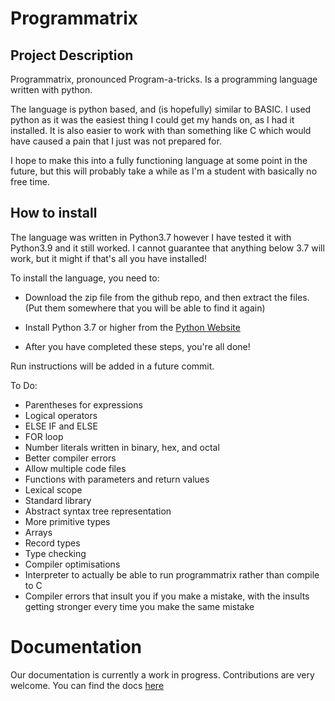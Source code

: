 # Programmatrix
 
## Project Description
Programmatrix, pronounced Program-a-tricks. Is a programming language written with python.

The language is python based, and (is hopefully) similar to BASIC. 
I used python as it was the easiest thing I could get my hands on, as I had it installed. It is also easier to work with than something like C which would have caused a pain that I just was not prepared for.

I hope to make this into a fully functioning language at some point in the future, but this will probably take a while as I'm a student with basically no free time.

## How to install

The language was written in Python3.7 however I have tested it with Python3.9 and it still worked. I cannot guarantee that anything below 3.7 will work, but it might if that's all you have installed!

To install the language, you need to:
- Download the zip file from the github repo, and then extract the files. (Put them somewhere that you will be able to find it again)

- Install Python 3.7 or higher from the [Python Website](https://www.python.org/downloads/)

- After you have completed these steps, you're all done!

Run instructions will be added in a future commit.


To Do:
- Parentheses for expressions
- Logical operators 
- ELSE IF and ELSE
- FOR loop
- Number literals written in binary, hex, and octal
- Better compiler errors 
- Allow multiple code files
- Functions with parameters and return values
- Lexical scope 
- Standard library 
- Abstract syntax tree representation
- More primitive types 
- Arrays
- Record types 
- Type checking 
- Compiler optimisations 
- Interpreter to actually be able to run programmatrix rather than compile to C
- Compiler errors that insult you if you make a mistake, with the insults getting stronger every time you make the same mistake


# Documentation
Our documentation is currently a work in progress. Contributions are very welcome.
You can find the docs [here](https://owen7000.github.io/Programmatrix-docs/)
